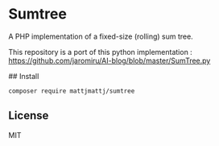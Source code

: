 # Sumtree

A PHP implementation of a fixed-size (rolling) sum tree.

This repository is a port of this python implementation : https://github.com/jaromiru/AI-blog/blob/master/SumTree.py

## Install

```
composer require mattjmattj/sumtree
```

## License

MIT